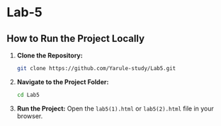 # Lab-5

## How to Run the Project Locally

1. **Clone the Repository:**
   ```bash
   git clone https://github.com/Yarule-study/Lab5.git
   ```

2. **Navigate to the Project Folder:**
   ```bash
   cd Lab5
   ```

3. **Run the Project:**
   Open the `lab5(1).html` or `lab5(2).html` file in your browser.